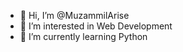 - 👋 Hi, I’m @MuzammilArise
- 👀 I’m interested in Web Development  
- 🌱 I’m currently learning Python                                  

<!---
MuzammilArise/MuzammilArise is a ✨ special ✨ repository because its `README.md` (this file) appears on your GitHub profile.
You can click the Preview link to take a look at your changes.
--->
